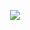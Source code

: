 <p align="center"> 
<img src="https://github.com/eslamkarim/bad-reads/blob/master/images/1.png">
</p> 
